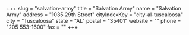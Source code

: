 +++
slug = "salvation-army"
title = "Salvation Army"
name = "Salvation Army"
address = "1035 29th Street"
cityIndexKey = "city-al-tuscaloosa"
city = "Tuscaloosa"
state = "AL"
postal = "35401"
website = ""
phone = "205 553-1600"
fax = ""
+++
